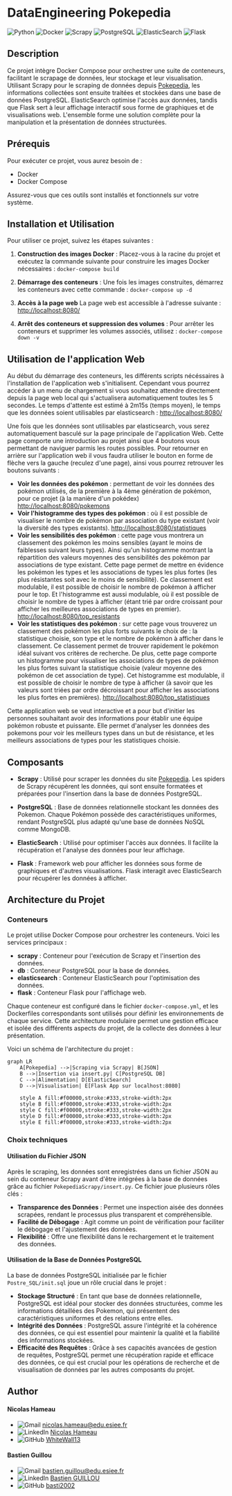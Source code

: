 # DataEngineering Pokepedia
![Python](https://img.shields.io/badge/python-3670A0?style=for-the-badge&logo=python&logoColor=ffdd54)
![Docker](https://img.shields.io/badge/docker-%230db7ed.svg?style=for-the-badge&logo=docker&logoColor=white)
![Scrapy](https://img.shields.io/badge/Scrapy-%2314D08C.svg?style=for-the-badge&logo=scrapy&logoColor=white)
![PostgreSQL](https://img.shields.io/badge/postgresql-%23316192.svg?style=for-the-badge&logo=postgresql&logoColor=white)
![ElasticSearch](https://img.shields.io/badge/Elasticsearch-%23005571.svg?style=for-the-badge&logo=elasticsearch&logoColor=white)
![Flask](https://img.shields.io/badge/flask-%23000.svg?style=for-the-badge&logo=flask&logoColor=white)

## Description

Ce projet intègre Docker Compose pour orchestrer une suite de conteneurs, facilitant le scrapage de données, leur stockage et leur visualisation. Utilisant Scrapy pour le scraping de données depuis [Pokepedia](https://www.pokepedia.fr/), les informations collectées sont ensuite traitées et stockées dans une base de données PostgreSQL. ElasticSearch optimise l'accès aux données, tandis que Flask sert à leur affichage interactif sous forme de graphiques et de visualisations web. L'ensemble forme une solution complète pour la manipulation et la présentation de données structurées.


## Prérequis
Pour exécuter ce projet, vous aurez besoin de :
- Docker
- Docker Compose

Assurez-vous que ces outils sont installés et fonctionnels sur votre système.


## Installation et Utilisation
Pour utiliser ce projet, suivez les étapes suivantes :

1. **Construction des images Docker** :
   Placez-vous à la racine du projet et exécutez la commande suivante pour construire les images Docker nécessaires :
```docker-compose build```

2. **Démarrage des conteneurs** :
Une fois les images construites, démarrez les conteneurs avec cette commande : 
```docker-compose up -d```

3. **Accès à la page web**
La page web est accessible à l'adresse suivante :
[http://localhost:8080/](http://localhost:8080/) 
        
4. **Arrêt des conteneurs et suppression des volumes** :
Pour arrêter les conteneurs et supprimer les volumes associés, utilisez :
```docker-compose down -v```
## Utilisation de l'application Web 

Au début du démarrage des conteneurs, les différents scripts nécéssaires à l'installation de l'application web s'initialisent. Cependant vous pourrez accéder à un menu de chargement si vous souhaitez attendre directement depuis la page web local qui s'actualisera automatiquement toutes les 5 secondes. Le temps d'attente est estimé à 2m15s (temps moyen), le temps que les données soient utilisables par elasticsearch :
[http://localhost:8080/](http://localhost:8080/)

Une fois que les données sont utilisables par elasticsearch, vous serez automatiquement basculé sur la page principale de l'application Web. Cette page comporte une introduction au projet ainsi que 4 boutons vous permettant de naviguer parmis les routes possibles. Pour retourner en arrière sur l'application web il vous faudra utiliser le bouton en forme de flèche vers la gauche (reculez d'une page), ainsi vous pourrez retrouver les boutons suivants :

- **Voir les données des pokémon** : permettant de voir les données des pokémon utilisés, de la première à la 4ème génération de pokémon, pour ce projet (à la manière d'un pokédex)
  [http://localhost:8080/pokemons](http://localhost:8080/pokemons)
- **Voir l'histogramme des types des pokémon** : où il est possible de visualiser le nombre de pokémon par association du type existant (voir la diversité des types existants).
  [http://localhost:8080/statistiques](http://localhost:8080/statistiques)
- **Voir les sensibilités des pokémon** : cette page vous montrera un classement des pokémon les moins sensibles (ayant le moins de faiblesses suivant leurs types). Ainsi qu'un histogramme montrant la répartition des valeurs moyennes des sensibilités des pokémon par associations de type existant. Cette page permet de mettre en évidence les pokémon les types et les associations de types les plus fortes (les plus résistantes soit avec le moins de sensibilité). Ce classement est modulable, il est possible de choisir le nombre de pokémon à afficher pour le top. Et l'histogramme est aussi modulable, où il est possible de choisir le nombre de types à afficher (étant trié par ordre croissant pour afficher les meilleures associations de types en premier).
  [http://localhost:8080/top_resistants](http://localhost:8080/top_resistants)
- **Voir les statistiques des pokémon** : sur cette page vous trouverez un classement des pokémon les plus forts suivants le choix de : la statistique choisie, son type et le nombre de pokémon à afficher dans le classement. Ce classement permet de trouver rapidement le pokémon idéal suivant vos critères de recherche. De plus, cette page comporte un histogramme pour visualiser les associations de types de pokémon les plus fortes suivant la statistique choisie (valeur moyenne des pokémon de cet association de type). Cet histogramme est modulable, il est possible de choisir le nombre de type à afficher (à savoir que les valeurs sont triées par ordre décroissant pour afficher les associations les plus fortes en premières).
  [http://localhost:8080/top_statistiques](http://localhost:8080/top_statistiques)

Cette application web se veut interactive et a pour but d'initier les personnes souhaitant avoir des informations pour établir une équipe pokémon robuste et puissante. Elle permet d'analyser les données des pokemons pour voir les meilleurs types dans un but de résistance, et les meilleurs associations de types pour les statistiques choisie.

## Composants
- **Scrapy** : Utilisé pour scraper les données du site [Pokepedia](https://www.pokepedia.fr/). Les spiders de Scrapy récupèrent les données, qui sont ensuite formatées et préparées pour l'insertion dans la base de données PostgreSQL.

- **PostgreSQL** : Base de données relationnelle stockant les données des Pokemon. Chaque Pokémon possède des caractéristiques uniformes, rendant PostgreSQL plus adapté qu'une base de données NoSQL comme MongoDB.

- **ElasticSearch** : Utilisé pour optimiser l'accès aux données. Il facilite la récupération et l'analyse des données pour leur affichage.

- **Flask** : Framework web pour afficher les données sous forme de graphiques et d'autres visualisations. Flask interagit avec ElasticSearch pour récupérer les données à afficher.

## Architecture du Projet
### Conteneurs
Le projet utilise Docker Compose pour orchestrer les conteneurs. Voici les services principaux :

- **scrapy** : Conteneur pour l'exécution de Scrapy et l'insertion des données.
- **db** : Conteneur PostgreSQL pour la base de données.
- **elasticsearch** : Conteneur ElasticSearch pour l'optimisation des données.
- **flask** : Conteneur Flask pour l'affichage web.

Chaque conteneur est configuré dans le fichier `docker-compose.yml`, et les Dockerfiles correspondants sont utilisés pour définir les environnements de chaque service. Cette architecture modulaire permet une gestion efficace et isolée des différents aspects du projet, de la collecte des données à leur présentation.

Voici un schéma de l'architecture du projet :
```mermaid
graph LR
    A[Pokepedia] -->|Scraping via Scrapy| B[JSON]
    B -->|Insertion via insert.py| C[PostgreSQL DB]
    C -->|Alimentation| D[ElasticSearch]
    D -->|Visualisation| E[Flask App sur localhost:8080]

    style A fill:#f00000,stroke:#333,stroke-width:2px
    style B fill:#f00000,stroke:#333,stroke-width:2px
    style C fill:#f00000,stroke:#333,stroke-width:2px
    style D fill:#f00000,stroke:#333,stroke-width:2px
    style E fill:#f00000,stroke:#333,stroke-width:2px
```

### Choix techniques 
#### Utilisation du Fichier JSON
Après le scraping, les données sont enregistrées dans un fichier JSON au sein du conteneur Scrapy avant d'être intégrées à la base de données grâce au fichier `PokepediaScrapy/insert.py`. Ce fichier joue plusieurs rôles clés :
- **Transparence des Données** : Permet une inspection aisée des données scrapées, rendant le processus plus transparent et compréhensible.
- **Facilité de Débogage** : Agit comme un point de vérification pour faciliter le débogage et l'ajustement des données.
- **Flexibilité** : Offre une flexibilité dans le rechargement et le traitement des données.

#### Utilisation de la Base de Données PostgreSQL
La base de données PostgreSQL initialisée par le fichier `Postre_SQL/init.sql` joue un rôle crucial dans le projet :
- **Stockage Structuré** : En tant que base de données relationnelle, PostgreSQL est idéal pour stocker des données structurées, comme les informations détaillées des Pokemon, qui présentent des caractéristiques uniformes et des relations entre elles.
- **Intégrité des Données** : PostgreSQL assure l'intégrité et la cohérence des données, ce qui est essentiel pour maintenir la qualité et la fiabilité des informations stockées.
- **Efficacité des Requêtes** : Grâce à ses capacités avancées de gestion de requêtes, PostgreSQL permet une récupération rapide et efficace des données, ce qui est crucial pour les opérations de recherche et de visualisation de données par les autres composants du projet.

## Author
#### Nicolas Hameau  
- ![Gmail](https://img.shields.io/badge/Gmail-D14836?style=for-the-badge&logo=gmail&logoColor=white) [nicolas.hameau@edu.esiee.fr](mailto:nicolas.hameau@edu.esiee.fr)
- ![LinkedIn](https://img.shields.io/badge/linkedin-%230077B5.svg?style=for-the-badge&logo=linkedin&logoColor=white) [Nicolas Hameau](http://linkedin.com/in/nicolas-hameau-13242002)
- ![GitHub](https://img.shields.io/badge/github-%23121011.svg?style=for-the-badge&logo=github&logoColor=white) [WhiteWall13](https://github.com/WhiteWall13)

#### Bastien Guillou
- ![Gmail](https://img.shields.io/badge/Gmail-D14836?style=for-the-badge&logo=gmail&logoColor=white) [bastien.guillou@edu.esiee.fr](mailto:bastien.guillou@edu.esiee.fr)
- ![LinkedIn](https://img.shields.io/badge/linkedin-%230077B5.svg?style=for-the-badge&logo=linkedin&logoColor=white) [Bastien GUILLOU](https://www.linkedin.com/in/bastien-guillou-87021a2b3/)
- ![GitHub](https://img.shields.io/badge/github-%23121011.svg?style=for-the-badge&logo=github&logoColor=white) [basti2002](https://github.com/basti2002)
